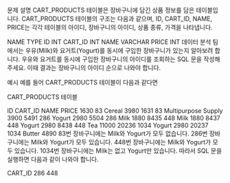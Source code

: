문제 설명
CART_PRODUCTS 테이블은 장바구니에 담긴 상품 정보를 담은 테이블입니다. CART_PRODUCTS 테이블의 구조는 다음과 같으며, ID, CART_ID, NAME, PRICE는 각각 테이블의 아이디, 장바구니의 아이디, 상품 종류, 가격을 나타냅니다.

NAME	TYPE
ID	INT
CART_ID	INT
NAME	VARCHAR
PRICE	INT
데이터 분석 팀에서는 우유(Milk)와 요거트(Yogurt)를 동시에 구입한 장바구니가 있는지 알아보려 합니다. 우유와 요거트를 동시에 구입한 장바구니의 아이디를 조회하는 SQL 문을 작성해주세요. 이때 결과는 장바구니의 아이디 순으로 나와야 합니다.

예시
예를 들어 CART_PRODUCTS 테이블이 다음과 같다면

CART_PRODUCTS 테이블

ID	CART_ID	NAME	PRICE
1630	83	Cereal	3980
1631	83	Multipurpose Supply	3900
5491	286	Yogurt	2980
5504	286	Milk	1880
8435	448	Milk	1880
8437	448	Yogurt	2980
8438	448	Tea	11000
20236	1034	Yogurt	2980
20237	1034	Butter	4890
83번 장바구니에는 Milk와 Yogurt가 모두 없습니다.
286번 장바구니에는 Milk와 Yogurt가 모두 있습니다.
448번 장바구니에는 Milk와 Yogurt가 모두 있습니다.
1034번 장바구니에는 Milk는 없고 Yogurt만 있습니다.
따라서 SQL 문을 실행하면 다음과 같이 나와야 합니다.

CART_ID
286
448